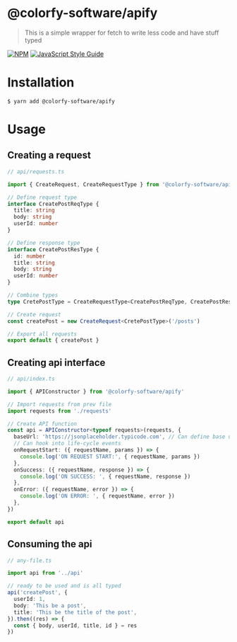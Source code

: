 # @colorfy-software/apify

> This is a simple wrapper for fetch to write less code and have stuff typed

[![NPM](https://img.shields.io/npm/v/@colorfy-software/apify.svg)](https://www.npmjs.com/package/@colorfy-software/apify) [![JavaScript Style Guide](https://img.shields.io/badge/code_style-standard-brightgreen.svg)](https://standardjs.com)

# Installation

    $ yarn add @colorfy-software/apify

# Usage

## Creating a request

```typescript
// api/requests.ts

import { CreateRequest, CreateRequestType } from '@colorfy-software/apify'

// Define request type
interface CreatePostReqType {
  title: string
  body: string
  userId: number
}

// Define response type
interface CreatePostResType {
  id: number
  title: string
  body: string
  userId: number
}

// Combine types
type CretePostType = CreateRequestType<CreatePostReqType, CreatePostResType>

// Create request
const createPost = new CreateRequest<CretePostType>('/posts')

// Export all requests
export default { createPost }
```

## Creating api interface

```typescript
// api/index.ts

import { APIConstructor } from '@colorfy-software/apify'

// Import requests from prev file
import requests from './requests'

// Create API function
const api = APIConstructor<typeof requests>(requests, {
  baseUrl: 'https://jsonplaceholder.typicode.com', // Can define base url
  // Can hook into life-cycle events
  onRequestStart: ({ requestName, params }) => {
    console.log('ON REQUEST START:', { requestName, params })
  },
  onSuccess: ({ requestName, response }) => {
    console.log('ON SUCCESS: ', { requestName, response })
  },
  onError: ({ requestName, error }) => {
    console.log('ON ERROR: ', { requestName, error })
  },
})

export default api
```

## Consuming the api

```typescript
// any-file.ts

import api from '../api'

// ready to be used and is all typed
api('createPost', {
  userId: 1,
  body: 'This be a post',
  title: 'This be the title of the post',
}).then((res) => {
  const { body, userId, title, id } = res
})
```

